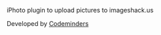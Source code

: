 iPhoto plugin to upload pictures to imageshack.us

Developed by [Codeminders](http://www.codeminders.com/)